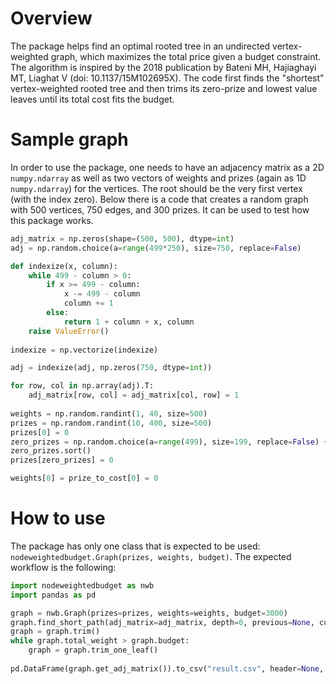 # Overview

The package helps find an optimal rooted tree in an undirected vertex-weighted graph, which maximizes the total price given a budget constraint. The algorithm is inspired by the 2018 publication by Bateni MH, Hajiaghayi MT, Liaghat V (doi: 10.1137/15M102695X). The code first finds the "shortest" vertex-weighted rooted tree and then trims its zero-prize and lowest value leaves until its total cost fits the budget.

# Sample graph

In order to use the package, one needs to have an adjacency matrix as a 2D `numpy.ndarray` as well as two vectors of weights and prizes (again as 1D `numpy.ndarray`) for the vertices. The root should be the very first vertex (with the index zero). Below there is a code that creates a random graph with 500 vertices, 750 edges, and 300 prizes. It can be used to test how this package works.

```python
adj_matrix = np.zeros(shape=(500, 500), dtype=int)
adj = np.random.choice(a=range(499*250), size=750, replace=False)

def indexize(x, column):
    while 499 - column > 0:
        if x >= 499 - column:
            x -= 499 - column
            column += 1
        else:
            return 1 + column + x, column
    raise ValueError()
    
indexize = np.vectorize(indexize)

adj = indexize(adj, np.zeros(750, dtype=int))

for row, col in np.array(adj).T:
    adj_matrix[row, col] = adj_matrix[col, row] = 1
    
weights = np.random.randint(1, 40, size=500)
prizes = np.random.randint(10, 400, size=500)
prizes[0] = 0
zero_prizes = np.random.choice(a=range(499), size=199, replace=False) + 1
zero_prizes.sort()
prizes[zero_prizes] = 0

weights[0] = prize_to_cost[0] = 0
```

# How to use

The package has only one class that is expected to be used: `nodeweightedbudget.Graph(prizes, weights, budget)`. The expected workflow is the following:

```python
import nodeweightedbudget as nwb
import pandas as pd

graph = nwb.Graph(prizes=prizes, weights=weights, budget=3000)
graph.find_short_path(adj_matrix=adj_matrix, depth=0, previous=None, current=0)
graph = graph.trim()
while graph.total_weight > graph.budget:
    graph = graph.trim_one_leaf()
    
pd.DataFrame(graph.get_adj_matrix()).to_csv("result.csv", header=None, index=None)
```
